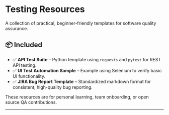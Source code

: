 # Testing Resources

A collection of practical, beginner-friendly templates for software quality assurance.

## 📦 Included

- ✅ **API Test Suite** – Python template using `requests` and `pytest` for REST API testing.
- ✅ **UI Test Automation Sample** – Example using Selenium to verify basic UI functionality.
- ✅ **JIRA Bug Report Template** – Standardized markdown format for consistent, high-quality bug reporting.

These resources are for personal learning, team onboarding, or open source QA contributions.

---
